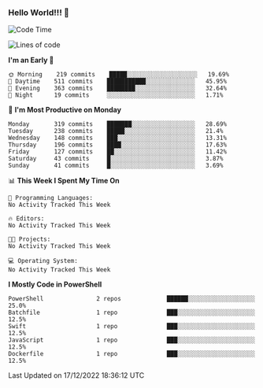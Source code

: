### Hello World!!! 👋

<!--
**kekotek/kekotek** is a ✨ _special_ ✨ repository because its `README.md` (this file) appears on your GitHub profile.

Here are some ideas to get you started:

- 🔭 I’m currently working on ...
- 🌱 I’m currently learning ...
- 👯 I’m looking to collaborate on ...
- 🤔 I’m looking for help with ...
- 💬 Ask me about ...
- 📫 How to reach me: ...
- 😄 Pronouns: ...
- ⚡ Fun fact: ...
-->

<!--START_SECTION:waka-->
![Code Time](http://img.shields.io/badge/Code%20Time-361%20hrs%2013%20mins-blue)

![Lines of code](https://img.shields.io/badge/From%20Hello%20World%20I%27ve%20Written-20%20Thousand%20lines%20of%20code-blue)

**I'm an Early 🐤** 

```text
🌞 Morning    219 commits    █████░░░░░░░░░░░░░░░░░░░░   19.69% 
🌆 Daytime    511 commits    ███████████░░░░░░░░░░░░░░   45.95% 
🌃 Evening    363 commits    ████████░░░░░░░░░░░░░░░░░   32.64% 
🌙 Night      19 commits     ░░░░░░░░░░░░░░░░░░░░░░░░░   1.71%

```
📅 **I'm Most Productive on Monday** 

```text
Monday       319 commits    ███████░░░░░░░░░░░░░░░░░░   28.69% 
Tuesday      238 commits    █████░░░░░░░░░░░░░░░░░░░░   21.4% 
Wednesday    148 commits    ███░░░░░░░░░░░░░░░░░░░░░░   13.31% 
Thursday     196 commits    ████░░░░░░░░░░░░░░░░░░░░░   17.63% 
Friday       127 commits    ██░░░░░░░░░░░░░░░░░░░░░░░   11.42% 
Saturday     43 commits     █░░░░░░░░░░░░░░░░░░░░░░░░   3.87% 
Sunday       41 commits     █░░░░░░░░░░░░░░░░░░░░░░░░   3.69%

```


📊 **This Week I Spent My Time On** 

```text
💬 Programming Languages: 
No Activity Tracked This Week

🔥 Editors: 
No Activity Tracked This Week

🐱‍💻 Projects: 
No Activity Tracked This Week

💻 Operating System: 
No Activity Tracked This Week

```

**I Mostly Code in PowerShell** 

```text
PowerShell               2 repos             ██████░░░░░░░░░░░░░░░░░░░   25.0% 
Batchfile                1 repo              ███░░░░░░░░░░░░░░░░░░░░░░   12.5% 
Swift                    1 repo              ███░░░░░░░░░░░░░░░░░░░░░░   12.5% 
JavaScript               1 repo              ███░░░░░░░░░░░░░░░░░░░░░░   12.5% 
Dockerfile               1 repo              ███░░░░░░░░░░░░░░░░░░░░░░   12.5%

```



 Last Updated on 17/12/2022 18:36:12 UTC
<!--END_SECTION:waka-->

